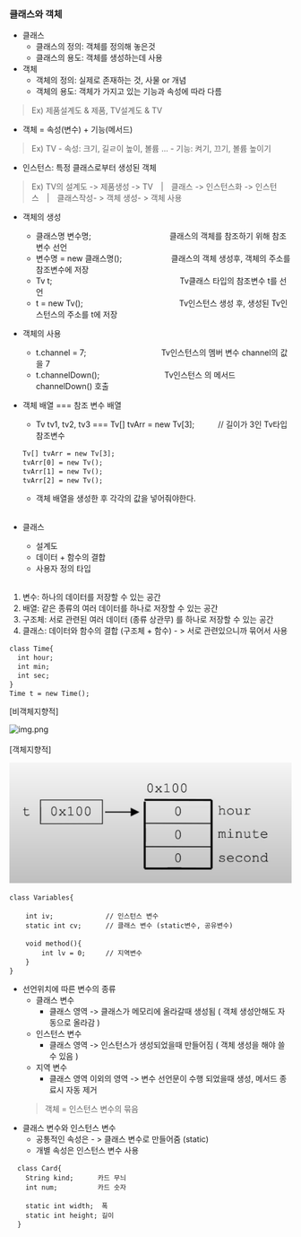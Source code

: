 ### 클래스와 객체
+ 클래스
    + 클래스의 정의: 객체를 정의해 놓은것
    + 클래스의 용도: 객체를 생성하는데 사용
+ 객체
    + 객체의 정의: 실제로 존재하는 것, 사물 or 개념
    + 객체의 용도: 객체가 가지고 있는 기능과 속성에 따라 다름
> Ex) 제품설계도 & 제품, TV설계도 & TV
+ 객체 = 속성(변수) + 기능(메서드)
> Ex) TV - 속성: 크기, 길ㄹ이 높이, 볼륨 ... - 기능: 켜기, 끄기, 볼륨 높이기
+ 인스턴스: 특정 클래스로부터 생성된 객체
> Ex) TV의 설계도 ->  제품생성 -> TV　|　클래스 -> 인스턴스화 -> 인스턴스　|　클래스작성- > 객체 생성- > 객체 사용
+ 객체의 생성
    + 클래스명 변수명;　　　　　　　　　　클래스의 객체를 참조하기 위해 참조 변수 선언
    + 변수명 = new 클래스명();　　　　　 　클래스의 객체 생성후, 객체의 주소를  참조변수에 저장
    + Tv t;　　　　　　　　　　　　　 　　　Tv클래스 타입의 참조변수 t를 선언
    + t = new Tv();　　　　　　　　　 　　　Tv인스턴스 생성 후, 생성된 Tv인스턴스의 주소를 t에 저장
+ 객체의 사용
    + t.channel = 7;　　　　　　　　 　  Tv인스턴스의 멤버 변수 channel의 값을 7
    + t.channelDown();　　　　　　　　 Tv인스턴스 의 메서드 channelDown() 호출
+ 객체 배열 === 참조 변수 배열
    + Tv tv1, tv2, tv3 === Tv[] tvArr = new Tv[3];   // 길이가 3인 Tv타입 참조변수
  ```
  Tv[] tvArr = new Tv[3];
  tvArr[0] = new Tv();
  tvArr[1] = new Tv();
  tvArr[2] = new Tv();
  ```
    + 객체 배열을 생성한 후 각각의 값을 넣어줘야한다.<br/><br/>

+ 클래스
    + 설계도
    + 데이터 + 함수의 결합
    + 사용자 정의 타입<br/><br/>
1. 변수: 하나의 데이터를 저장할 수 있는 공간
2. 배열: 같은 종류의 여러 데이터를 하나로 저장할 수 있는 공간
3. 구조체: 서로 관련된 여러 데이터 (종류 상관무) 를 하나로 저장할 수 있는 공간
4. 클래스: 데이터와 함수의 결합 (구조체 + 함수) - > 서로 관련있으니까 묶어서 사용
```
class Time{
  int hour;
  int min;
  int sec;
}
Time t = new Time();
```


[비객체지향적]

![img.png](img.png)<br/><br/>
[객체지향적]

![](../images/img.png)

```
class Variables{

    int iv;             // 인스턴스 변수
    static int cv;      // 클래스 변수 (static변수, 공유변수) 
    
    void method(){
        int lv = 0;     // 지역변수 
    }
}
```
+ 선언위치에 따른 변수의 종류
    + 클래스 변수
        + 클래스 영역 -> 클래스가 메모리에 올라갈때 생성됨 ( 객체 생성안해도 자동으로 올라감 )
    + 인스턴스 변수
        + 클래스 영역 -> 인스턴스가 생성되었을때 만들어짐 ( 객체 생성을 해야 쓸 수 있음 )
    + 지역 변수
        + 클래스 영역 이외의 영역 -> 변수 선언문이 수행 되었을때 생성, 메서드 종료시 자동 제거
  > 객체 = 인스턴스 변수의 묶음
>
+ 클래스 변수와 인스턴스 변수
    + 공통적인 속성은  - > 클래스 변수로 만들어줌 (static)
    + 개별 속성은 인스턴스 변수 사용
```
  class Card{
    String kind;      카드 무늬
    int num;          카드 숫자
    
    static int width;  폭
    static int height; 길이
  }